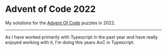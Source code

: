 # Advent of Code 2022
My solutions for the [Advent Of Code](https://adventofcode.com/) puzzles in 2022.

---

As I have worked primarily with Typescript in the past year and have really enjoyed working with it, I'm doing this years AoC in Typescript.
